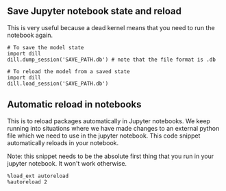 ## Save Jupyter notebook state and reload

This is very useful because a dead kernel means that you need to run the notebook again.

```
# To save the model state
import dill
dill.dump_session('SAVE_PATH.db') # note that the file format is .db

# To reload the model from a saved state
import dill
dill.load_session('SAVE_PATH.db')
```

## Automatic reload in notebooks

This is to reload packages automatically in Jupyter notebooks. We keep running into situations where we have made changes to an external python file which we need to use in the jupyter notebook. This code snippet automatically reloads in your notebook.

Note: this snippet needs to be the absolute first thing that you run in your jupyter notebook. It won't work otherwise.
```
%load_ext autoreload
%autoreload 2
```
